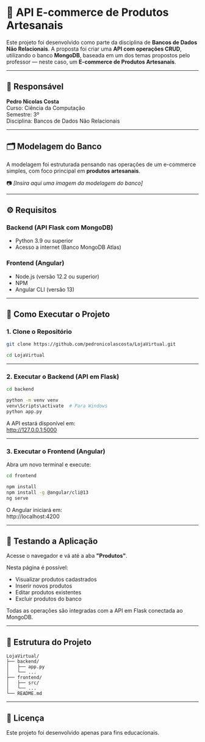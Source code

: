 # 🛒 API E-commerce de Produtos Artesanais

Este projeto foi desenvolvido como parte da disciplina de **Bancos de Dados Não Relacionais**. A proposta foi criar uma **API com operações CRUD**, utilizando o banco **MongoDB**, baseada em um dos temas propostos pelo professor — neste caso, um **E-commerce de Produtos Artesanais**.

---

## 👤 Responsável

**Pedro Nicolas Costa**  
Curso: Ciência da Computação  
Semestre: 3º  
Disciplina: Bancos de Dados Não Relacionais  

---

## 🗂️ Modelagem do Banco

A modelagem foi estruturada pensando nas operações de um e-commerce simples, com foco principal em **produtos artesanais**.

📷 *[Insira aqui uma imagem da modelagem do banco]*

---

## ⚙️ Requisitos

### Backend (API Flask com MongoDB)
- Python 3.9 ou superior
- Acesso a internet (Banco MongoDB Atlas)

### Frontend (Angular)
- Node.js (versão 12.2 ou superior)
- NPM
- Angular CLI (versão 13)

---

## 🚀 Como Executar o Projeto

### 1. Clone o Repositório

```bash
git clone https://github.com/pedronicolascosta/LojaVirtual.git
```

```bash
cd LojaVirtual
```

---

### 2. Executar o Backend (API em Flask)

```bash
cd backend
```

```bash
python -m venv venv
venv\Scripts\activate  # Para Windows
python app.py
```

A API estará disponível em:  
http://127.0.0.1:5000

---

### 3. Executar o Frontend (Angular)

Abra um novo terminal e execute:

```bash
cd frontend
```

```bash
npm install
npm install -g @angular/cli@13
ng serve
```

O Angular iniciará em:  
http://localhost:4200

---

## 🧪 Testando a Aplicação

Acesse o navegador e vá até a aba **"Produtos"**.

Nesta página é possível:
- Visualizar produtos cadastrados
- Inserir novos produtos
- Editar produtos existentes
- Excluir produtos do banco

Todas as operações são integradas com a API em Flask conectada ao MongoDB.

---

## 📁 Estrutura do Projeto

```
LojaVirtual/
├── backend/
│   ├── app.py
│   └── ...
├── frontend/
│   ├── src/
│   └── ...
└── README.md
```

---

## 📃 Licença

Este projeto foi desenvolvido apenas para fins educacionais.
